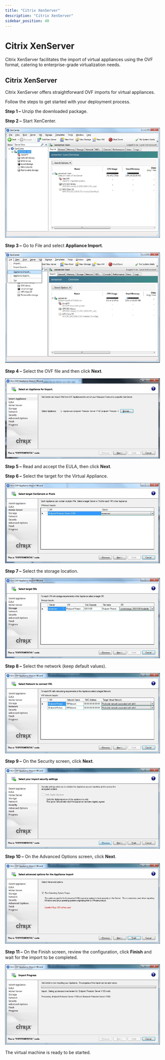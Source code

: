 ```yaml
---
title: "Citrix XenServer"
description: "Citrix XenServer"
sidebar_position: 40
---
```


# Citrix XenServer

Citrix XenServer facilitates the import of virtual appliances using the OVF format, catering to
enterprise-grade virtualization needs.

## Citrix XenServer

Citrix XenServer offers straightforward OVF imports for virtual appliances.

Follow the steps to get started with your deployment process.

**Step 1 –** Unzip the downloaded package.

**Step 2 –** Start XenCenter.

![Starting XenCenter](startingxencenter.webp)

**Step 3 –** Go to File and select **Appliance Import**.

![Selecting Appliance Import under files](fileapplianceimport.webp)

**Step 4 –** Select the OVF ﬁle and then click **Next**.

![Selecting the OVF ﬁle for import](xenapplianceimport.webp)

**Step 5 –** Read and accept the EULA, then click **Next**.

**Step 6 –** Select the target for the Virtual Appliance.

![Select the target for the Virtual Appliance.](xenselecttarget.webp)

**Step 7 –** Select the storage location.

![Select the storage location](xenselectstorage.webp)

**Step 8 –** Select the network (keep default values).

![Selecting the network](xenselectnetwork.webp)

**Step 9 –** On the Security screen, click **Next**.

![Selecting Import Security Settings](xensecuritysettings.webp)

**Step 10 –** On the Advanced Options screen, click **Next**.

![Advanced setting for Appliance Import](xenadnvancedoptions.webp)

**Step 11 –** On the Finish screen, review the conﬁguration, click **Finish** and wait for the
import to be completed.

![ Reviewing the conﬁguration and Import progress](xenimportprogress.webp)

The virtual machine is ready to be started.
